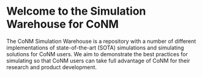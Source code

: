 # Welcome to the Simulation Warehouse for CoNM

The CoNM Simulation Warehouse is a repository with a number of different implementations of state-of-the-art (SOTA) simulations and simulating solutions for CoNM users. 
We aim to demonstrate the best practices for simulating so that CoNM users
can take full advantage of CoNM for their research and product development.
